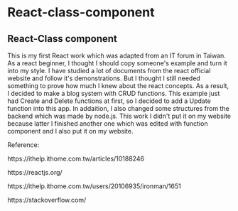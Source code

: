 # React-class-component

<h2>React-Class component</h2>
This is my first React work which was adapted from an IT forum in Taiwan. As a react beginner, I thought I should copy someone's example and turn it into my style. I have studied a lot of documents from the react official website and follow it's demonstrations. But I thought I still needed something to prove how much I knew about the react concepts. As a result, I decided to make a blog system with CRUD functions. This example just had Create and Delete functions at first, so I decided to add a Update function into this app. In addaition, I also changed some structures from the backend which was made by node.js. This work I didn't put it on my website because latter I finished another one which was edited with function component and I also put it on my website.
<p>Reference:</p>
<p>https://ithelp.ithome.com.tw/articles/10188246<p/>
<p>https://reactjs.org/</P>
<p>https://ithelp.ithome.com.tw/users/20106935/ironman/1651</P>
<p>https://stackoverflow.com/</p>
